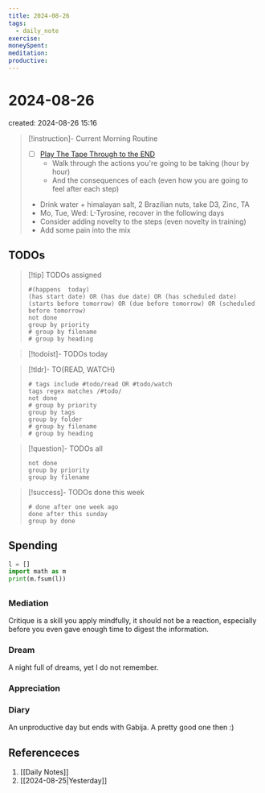 ```yaml
---
title: 2024-08-26
tags:
  - daily_note
exercise: 
moneySpent: 
meditation:
productive:
---
```

# 2024-08-26
created: 2024-08-26 15:16

> [!instruction]- Current Morning Routine
> - [ ] [Play The Tape Through to the END](https://youtu.be/6CWq8wyS90o?si=FdqthmYdGg12ubuB)
> 	- Walk through the actions you're going to be taking (hour by hour)
> 	- And the consequences of each (even how you are going to feel after each step)
> - Drink water + himalayan salt, 2 Brazilian nuts, take D3, Zinc, TA
> - Mo, Tue, Wed: L-Tyrosine, recover in the following days
> - Consider adding novelty to the steps (even novelty in training)
> - Add some pain into the mix

## TODOs
>[!tip] TODOs assigned
> ```tasks
> #(happens  today)
> (has start date) OR (has due date) OR (has scheduled date)
> (starts before tomorrow) OR (due before tomorrow) OR (scheduled before tomorrow)
> not done
> group by priority
> # group by filename
> # group by heading
> ```

>[!todoist]- TODOs today

>[!tldr]- TO{READ, WATCH}
> ```tasks
> # tags include #todo/read OR #todo/watch 
> tags regex matches /#todo/
> not done
> # group by priority
> group by tags
> group by folder
> # group by filename
> # group by heading
> ```

>[!question]- TODOs all
> ```tasks
> not done
> group by priority
> group by filename
> ```

>[!success]- TODOs done this week
> ```tasks
> # done after one week ago
> done after this sunday
> group by done
>  ```

## Spending
```python
l = []
import math as m
print(m.fsum(l))
```

##

### Mediation

Critique is a skill you apply mindfully, it should not be a reaction, especially before you even gave enough time to digest the information. 
### Dream

A night full of dreams, yet I do not remember.
### Appreciation

### Diary

An unproductive day but ends with Gabija. A pretty good one then :)

## Referenceces
1. [[Daily Notes]]
2. [[2024-08-25|Yesterday]]